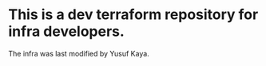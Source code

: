 # This is a dev terraform repository for infra developers.
The infra was last modified by Yusuf Kaya.
